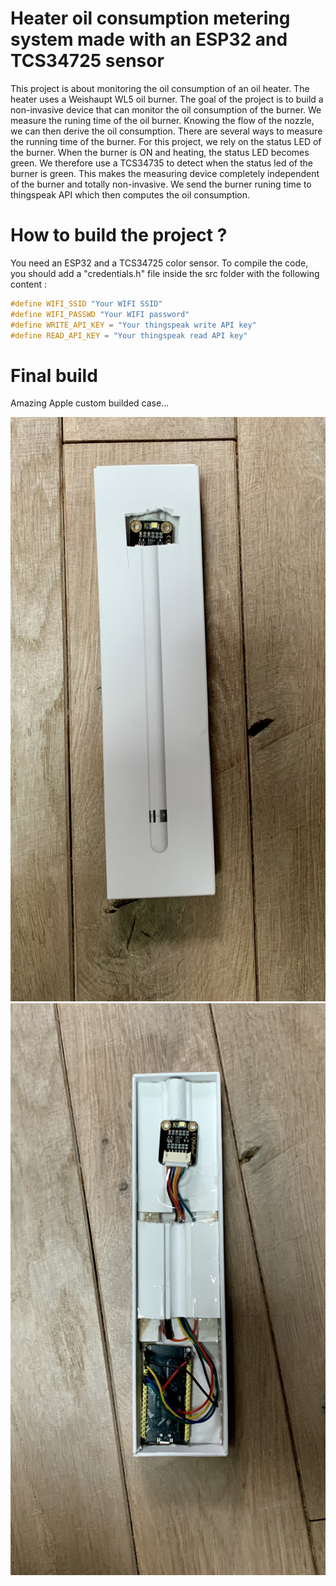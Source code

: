# Heater oil consumption metering system made with an ESP32 and TCS34725 sensor

This project is about monitoring the oil consumption of an oil heater. The heater uses a Weishaupt WL5 oil burner. The goal of the project is to build a non-invasive device that can monitor the oil consumption of the burner. We measure the runing time of the oil burner. Knowing the flow of the nozzle, we can then derive the oil consumption.
There are several ways to measure the running time of the burner. For this project, we rely on the status LED of the burner. When the burner is ON and heating, the status LED becomes green. We therefore use a TCS34735 to detect when the status led of the burner is green. This makes the measuring device completely independent of the burner and totally non-invasive.
We send the burner runing time to thingspeak API which then computes the oil consumption.

# How to build the project ?

You need an ESP32 and a TCS34725 color sensor.
To compile the code, you should add a "credentials.h" file inside the src folder with the following content :

```c
#define WIFI_SSID "Your WIFI SSID"
#define WIFI_PASSWD "Your WIFI password"
#define WRITE_API_KEY = "Your thingspeak write API key"
#define READ_API_KEY = "Your thingspeak read API key"
```

# Final build

Amazing Apple custom builded case...

![case_closed](pics/oil_monitor_case_1.jpg)
![case_open](pics/oil_monitor_case_2.jpg)

